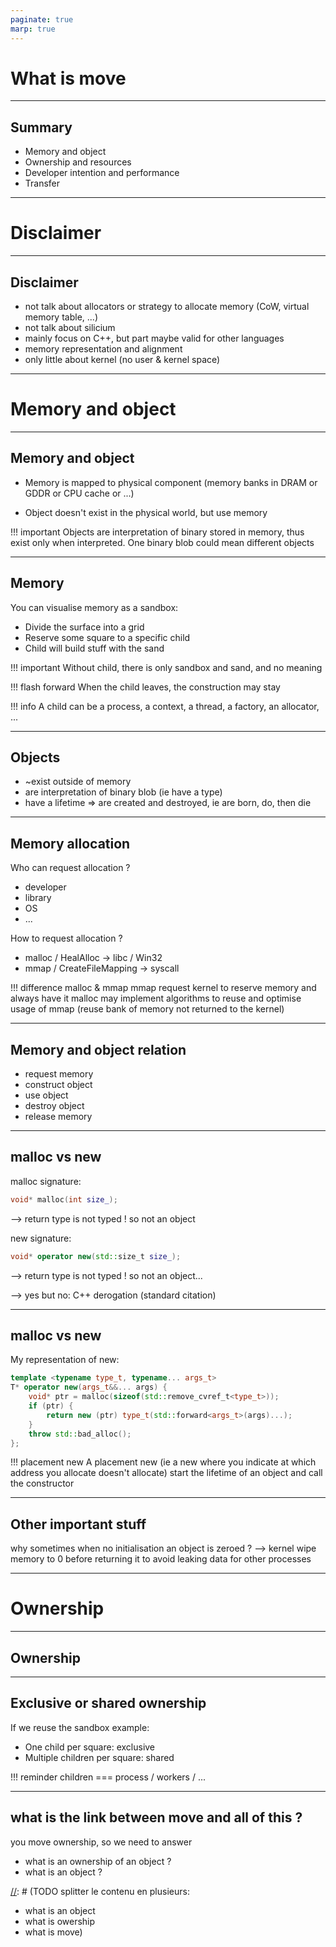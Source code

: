 ```yaml
---
paginate: true
marp: true
---
```


<!-- _class: title -->
<!-- _footer: '' -->

# What is move

---
## Summary

* Memory and object
* Ownership and resources
* Developer intention and performance
* Transfer

---
# Disclaimer

---
## Disclaimer

- not talk about allocators or strategy to allocate memory (CoW, virtual memory table, ...)
- not talk about silicium
- mainly focus on C++, but part maybe valid for other languages
- memory representation and alignment
- only little about kernel (no user & kernel space)

---
# Memory and object

---
## Memory and object

- Memory is mapped to physical component (memory banks in DRAM or GDDR or CPU cache or ...)

- Object doesn't exist in the physical world, but use memory

!!! important
Objects are interpretation of binary stored in memory, thus exist only when interpreted. One binary blob could mean different objects

---
## Memory

You can visualise memory as a sandbox:
* Divide the surface into a grid
* Reserve some square to a specific child
* Child will build stuff with the sand

!!! important
Without child, there is only sandbox and sand, and no meaning

!!! flash forward
When the child leaves, the construction may stay

!!! info
A child can be a process, a context, a thread, a factory, an allocator, ...

---
## Objects

- ~exist outside of memory
- are interpretation of binary blob (ie have a type)
- have a lifetime => are created and destroyed, ie are born, do, then die

---
## Memory allocation

Who can request allocation ?
- developer
- library
- OS
- ...

How to request allocation ?
* malloc / HealAlloc -> libc / Win32
* mmap / CreateFileMapping -> syscall

!!! difference malloc & mmap
mmap request kernel to reserve memory and always have it 
malloc may implement algorithms to reuse and optimise usage of mmap (reuse bank of memory not returned to the kernel)

---
## Memory and object relation

* request memory
* construct object
* use object
* destroy object
* release memory

---
## malloc vs new

malloc signature:
```cpp
void* malloc(int size_);
```
--> return type is not typed ! so not an object

new signature:
```cpp
void* operator new(std::size_t size_);
```
--> return type is not typed ! so not an object...

[//]: # (TODO ajouter citation du standard + DR)
--> yes but no: C++ derogation (standard citation)

---
## malloc vs new

[//]: # (TODO valider avec godbolt)
My representation of new:
```cpp
template <typename type_t, typename... args_t>
T* operator new(args_t&&... args) {
    void* ptr = malloc(sizeof(std::remove_cvref_t<type_t>));
    if (ptr) {
        return new (ptr) type_t(std::forward<args_t>(args)...);
    }
    throw std::bad_alloc();
};
```
!!! placement new
A placement new (ie a new where you indicate at which address you allocate doesn't allocate) start the lifetime of an object and call the constructor

---
## Other important stuff

why sometimes when no initialisation an object is zeroed ?
--> kernel wipe memory to 0 before returning it to avoid leaking data for other processes

---
# Ownership

---
## Ownership

[//]: # (TODO find definition)

---
## Exclusive or shared ownership

If we reuse the sandbox example:
- One child per square: exclusive
- Multiple children per square: shared
 
!!! reminder
children === process / workers / ...


---
## what is the link between move and all of this ?

you move ownership, so we need to answer 
- what is an ownership of an object ?
- what is an object ?


[//]: # (TODO splitter le contenu en plusieurs:
- what is an object
- what is owership
- what is move)
